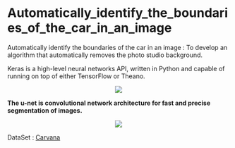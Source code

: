 # Automatically_identify_the_boundaries_of_the_car_in_an_image
Automatically identify the boundaries of the car in an image : To develop an algorithm that automatically removes the photo studio background.

<p>
Keras is a high-level neural networks API, written in Python and capable of running on top of either TensorFlow or Theano. 
</p>

<p align="center"><img src="https://blog.keras.io/img/keras-tensorflow-logo.jpg" /></p>

**The u-net is convolutional network architecture for fast and precise segmentation of images.**

<p align="center"><img src="https://lmb.informatik.uni-freiburg.de/people/ronneber/u-net/u-net-architecture.png" /></p>

DataSet : [Carvana](https://www.kaggle.com/c/carvana-image-masking-challenge)
